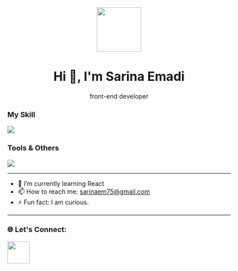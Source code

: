 
<div id="header" align="center">
  <img src="https://i.giphy.com/media/v1.Y2lkPTc5MGI3NjExeXNoZWE4eDUxdWp6Mmx2cTZhZXRuYXAwc2UzcmFmeTllMHE0bnQ2YiZlcD12MV9pbnRlcm5hbF9naWZfYnlfaWQmY3Q9Zw/1XCcD9VLQZ2Io/giphy.gif" width="100" />
  <h1>Hi 👋, I'm Sarina Emadi</h1>
  <p> front-end developer</p>
</div>


<div>
  <h3>My Skill</h3>
<img src="https://skillicons.dev/icons?i=html,css,js,react,tailwind" />

</div>

<div>
  <h3>Tools & Others</h3>
<img src="https://skillicons.dev/icons?i=github" />

</div>

<hr />


- 🌱 I’m currently learning React
- 📫 How to reach me: sarinaem75@gmail.com
- ⚡ Fun fact: I am curious.


<hr />

<div>
  <h3>🌐 Let's Connect:</h3>
<a href="https://www.linkedin.com/in/sarinaemadi/" rel="nofollow">
  <img width="50px" height="50px" src="https://camo.githubusercontent.com/d5c6417453009a135bfe449d2b4c9aa1b36088c412da500be1026212629ab41f/68747470733a2f2f63646e2e6a7364656c6976722e6e65742f67682f64657669636f6e732f64657669636f6e406c61746573742f69636f6e732f6c696e6b6564696e2f6c696e6b6564696e2d6f726967696e616c2e737667" data-canonical-src="https://cdn.jsdelivr.net/gh/devicons/devicon@latest/icons/linkedin/linkedin-original.svg" style="max-width: 100%;">
</a>
</div>

<!--
**sarinaem/sarinaem** is a ✨ _special_ ✨ repository because its `README.md` (this file) appears on your GitHub profile.
<a href="https://img.shields.io/badge/LinkedIn-https%3A%2F%2Flinkedin.com%2Fin%2Fsarinaemadi-blue
"></a>

- 🤔 I’m looking for help 
https://i.giphy.com/media/v1.Y2lkPTc5MGI3NjExcHF0NWsyMnFmcXBvZnd1eTc5N3BrcnZ1NDRwanZlOXN1ZjlieGVubCZlcD12MV9pbnRlcm5hbF9naWZfYnlfaWQmY3Q9Zw/RbDKaczqWovIugyJmW/giphy.gif
<div>
  <a href="https://img.shields.io/badge/logo-javascript-blue?logo=javascript"></a>
</div>



-->
